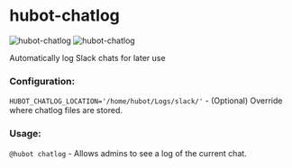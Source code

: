 # hubot-chatlog
![hubot-chatlog](https://img.shields.io/npm/v/hubot-chatlog.svg)
![hubot-chatlog](https://img.shields.io/npm/dt/hubot-chatlog.svg)

Automatically log Slack chats for later use

### Configuration:
`HUBOT_CHATLOG_LOCATION='/home/hubot/Logs/slack/'` - (Optional) Override where chatlog files are stored.

### Usage: 
`@hubot chatlog` - Allows admins to see a log of the current chat.
